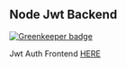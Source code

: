 ## Node Jwt Backend

[![Greenkeeper badge](https://badges.greenkeeper.io/DaltonHart/Jwt-Node-Auth-Backend.svg)](https://greenkeeper.io/)

Jwt Auth Frontend [HERE](https://github.com/DaltonHart/Jwt-Auth-React-Frontend)
